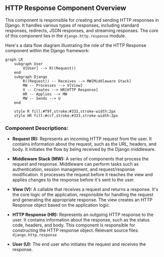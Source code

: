 ## HTTP Response Component Overview

This component is responsible for creating and sending HTTP responses in Django. It handles various types of responses, including standard responses, redirects, JSON responses, and streaming responses. The core of this component lies in the `django.http.response` module.

Here's a data flow diagram illustrating the role of the HTTP Response component within the Django framework:

```mermaid
graph LR
    subgraph User
        U[User] --> R((Request))
    end
    subgraph Django
        R((Request)) -- Receives --> MW[Middleware Stack]
        MW -- Processes --> V[View]
        V -- Creates --> HR[HTTP Response]
        HR -- Applies --> MW
        MW -- Sends --> U
    end

    style R fill:#f9f,stroke:#333,stroke-width:2px
    style HR fill:#ccf,stroke:#333,stroke-width:2px
```

### Component Descriptions:

*   **Request (R):** Represents an incoming HTTP request from the user. It contains information about the request, such as the URL, headers, and body. It initiates the flow by being received by the Django middleware.

*   **Middleware Stack (MW):** A series of components that process the request and response. Middleware can perform tasks such as authentication, session management, and request/response modification. It processes the request before it reaches the view and applies changes to the response before it's sent to the user.

*   **View (V):** A callable that receives a request and returns a response. It's the core logic of the application, responsible for handling the request and generating the appropriate response. The view creates an HTTP Response object based on the application logic.

*   **HTTP Response (HR):** Represents an outgoing HTTP response to the user. It contains information about the response, such as the status code, headers, and body. This component is responsible for constructing the HTTP response object. Relevant source files: `django.http.response`

*   **User (U):** The end user who initiates the request and receives the response.

